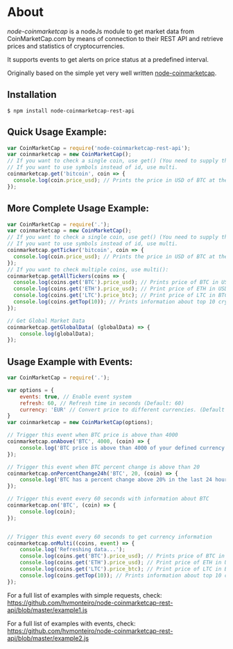 # About

*node-coinmarketcap* is a nodeJs module to get market data from CoinMarketCap.com by means of connection to their REST API and retrieve prices and statistics of cryptocurrencies.

It supports events to get alerts on price status at a predefined interval.

Originally based on the simple yet very well written [node-coinmarketcap](https://github.com/Aex12/node-coinmarketcap).

## Installation

```console
$ npm install node-coinmarketcap-rest-api
```

## Quick Usage Example:
```js
var CoinMarketCap = require('node-coinmarketcap-rest-api');
var coinmarketcap = new CoinMarketCap();
// If you want to check a single coin, use get() (You need to supply the coinmarketcap id of the cryptocurrency, not the symbol)
// If you want to use symbols instead of id, use multi.
coinmarketcap.get('bitcoin', coin => {
  console.log(coin.price_usd); // Prints the price in USD of BTC at the moment.
});
```

## More Complete Usage Example:
```js
var CoinMarketCap = require('.');
var coinmarketcap = new CoinMarketCap();
// If you want to check a single coin, use get() (You need to supply the coinmarketcap id of the cryptocurrency, not the symbol)
// If you want to use symbols instead of id, use multi.
coinmarketcap.getTicker('bitcoin', coin => {
  console.log(coin.price_usd); // Prints the price in USD of BTC at the moment.
});
// If you want to check multiple coins, use multi():
coinmarketcap.getAllTickers(coins => {
  console.log(coins.get('BTC').price_usd); // Prints price of BTC in USD
  console.log(coins.get('ETH').price_usd); // Print price of ETH in USD
  console.log(coins.get('LTC').price_btc); // Print price of LTC in BTC
  console.log(coins.getTop(10)); // Prints information about top 10 cryptocurrencies
});

// Get Global Market Data
coinmarketcap.getGlobalData( (globalData) => {
    console.log(globalData);
});
```

## Usage Example with Events:

```js
var CoinMarketCap = require('.');

var options = {
	events: true, // Enable event system
	refresh: 60, // Refresh time in seconds (Default: 60)
	currency: 'EUR' // Convert price to different currencies. (Default USD)
}
var coinmarketcap = new CoinMarketCap(options);

// Trigger this event when BTC price is above than 4000
coinmarketcap.onAbove('BTC', 4000, (coin) => {
	console.log('BTC price is above than 4000 of your defined currency');
});

// Trigger this event when BTC percent change is above than 20
coinmarketcap.onPercentChange24h('BTC', 20, (coin) => {
	console.log('BTC has a percent change above 20% in the last 24 hours');
});

// Trigger this event every 60 seconds with information about BTC
coinmarketcap.on('BTC', (coin) => {
	console.log(coin);
});


// Trigger this event every 60 seconds to get currency information
coinmarketcap.onMulti((coins, event) => {
	console.log('Refreshing data...');
    console.log(coins.get('BTC').price_usd); // Prints price of BTC in USD
    console.log(coins.get('ETH').price_usd); // Print price of ETH in USD
    console.log(coins.get('LTC').price_btc); // Print price of LTC in BTC
    console.log(coins.getTop(10)); // Prints information about top 10 cryptocurrencies
});

```
For a full list of examples with simple requests, check: https://github.com/hvmonteiro/node-coinmarketcap-rest-api/blob/master/example1.js 
  
For a full list of examples with events, check: https://github.com/hvmonteiro/node-coinmarketcap-rest-api/blob/master/example2.js  
